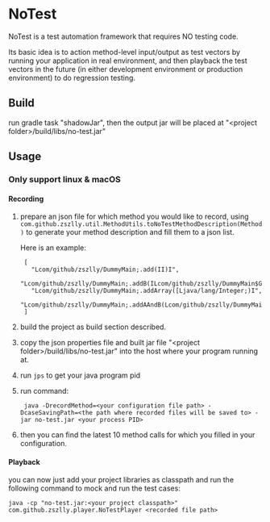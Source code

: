 # NoTest

NoTest is a test automation framework that requires NO testing code.

Its basic idea is to action method-level input/output as test vectors by running your application in real environment, and then playback the test vectors in the future (in either development environment or production environment) to do regression testing.

## Build

run gradle task "shadowJar", then the output jar will be placed at "\<project folder\>/build/libs/no-test.jar"

## Usage

### Only support linux & macOS

#### Recording

1. prepare an json file for which method you would like to record, using `com.github.zszlly.util.MethodUtils.toNoTestMethodDescription(Method)` to generate your method description and fill them to a json list.

    Here is an example:
    
        [
          "Lcom/github/zszlly/DummyMain;.add(II)I",
          "Lcom/github/zszlly/DummyMain;.addB(ILcom/github/zszlly/DummyMain$GetB;)I",
          "Lcom/github/zszlly/DummyMain;.addArray([Ljava/lang/Integer;)I",
          "Lcom/github/zszlly/DummyMain;.addAAndB(Lcom/github/zszlly/DummyMain$GetB;)I"
        ]

2. build the project as build section described.

3. copy the json properties file and built jar file "\<project folder\>/build/libs/no-test.jar" into the host where your program running at.

4. run `jps` to get your java program pid

5. run command:
        
        java -DrecordMethod=<your configuration file path> -DcaseSavingPath=<the path where recorded files will be saved to> -jar no-test.jar <your process PID>

6. then you can find the latest 10 method calls for which you filled in your configuration.

#### Playback

you can now just add your project libraries as classpath and run the following command to mock and run the test cases:
    
    java -cp "no-test.jar:<your project classpath>" com.github.zszlly.player.NoTestPlayer <recorded file path>
